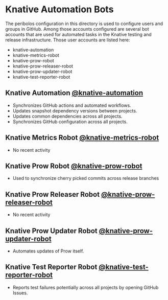 # Knative Automation Bots

The peribolos configuration in this directory is used to configure users and groups in GitHub.
Among those accounts configured are several bot accounts that are used for automated tasks
in the Knative testing and release infrastructure. Those user accounts are listed here:

- knative-automation
- knative-metrics-robot
- knative-prow-robot
- knative-prow-releaser-robot
- knative-prow-updater-robot
- knative-test-reporter-robot

## Knative Automation [@knative-automation](https://github.com/knative-automation)

- Synchronizes GitHub actions and automated workflows.
- Updates snapshot dependency versions between projects.
- Updates common dependencies across all projects.
- Synchronizes GitHub configuration across all projects.

## Knative Metrics Robot [@knative-metrics-robot](https://github.com/knative-metrics-robot)

- No recent activity

## Knative Prow Robot [@knative-prow-robot](https://github.com/knative-prow-robot)

- Used to synchronize cherry picked commits across release branches

## Knative Prow Releaser Robot [@knative-prow-releaser-robot](https://github.com/knative-prow-releaser-robot)

- No recent activity

## Knative Prow Updater Robot [@knative-prow-updater-robot](https://github.com/knative-prow-updater-robot)

- Automates updates of Prow itself.

## Knative Test Reporter Robot [@knative-test-reporter-robot](https://github.com/knative-test-reporter-robot)

- Reports test failures potentially across all projects by opening GitHub Issues. 

